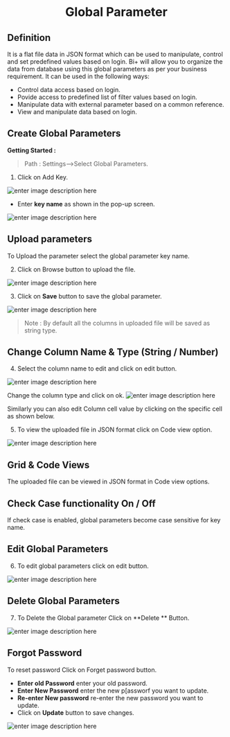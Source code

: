 <center><h1>Global Parameter</h1></center>


## Definition 

It is a flat file data in JSON format which can be used to manipulate, control and set predefined values based on login.
Bi+ will allow you to organize the data from database using this global parameters as per your business requirement. It can be used in the following ways:

- Control data access based on login.
- Povide access to predefined list of filter values based on login.
- Manipulate data with external parameter based on a common reference.
- View and manipulate data based on login.
 
## Create  Global Parameters

**Getting Started :**

>Path : Settings-->Select Global Parameters.

1. Click on Add Key.

![enter image description here](https://raw.githubusercontent.com/sv18042016/fp1/eb08bee2614e37797672ab46bd201d2f6211d09b/images/global+para.png)

-  Enter **key name** as shown in the pop-up screen.

![enter image description here](https://raw.githubusercontent.com/sv18042016/fp1/af27c45cb55b5170d224482c0ac646b1093c8f1a/images/global+para2.png)

## Upload parameters

To Upload the parameter select the global parameter key name.

2. Click on Browse button to upload the file.

![enter image description here](https://raw.githubusercontent.com/sv18042016/fp1/f71f9b749c89e85f559f47a1db84bdb638fbc9a4/images/global+para3.png)

3. Click on **Save** button to save the global parameter.

![enter image description here](https://raw.githubusercontent.com/sv18042016/fp1/0d67f9ee78d4ee5a69d2e8b8ae127088b07972f0/images/save_globar.png) 

>Note : By default all the columns in uploaded file will be saved as string type. 

## Change Column Name & Type (String / Number)

4. Select the column name to edit and click on edit button.

![enter image description here](https://raw.githubusercontent.com/sv18042016/fp1/d9f487e8bcb13f913640bdce2a7030f7b519167a/images/para1.png)
 
 Change the column type and click on ok.
 ![enter image description here](https://raw.githubusercontent.com/sv18042016/fp1/d9f487e8bcb13f913640bdce2a7030f7b519167a/images/para2.png)

Similarly you can also edit Column cell value by clicking on the specific cell as shown below.

5.  To view the uploaded file in JSON format click on Code view option.

![enter image description here](https://raw.githubusercontent.com/sv18042016/fp1/90ce2c5c848ba57722a38cdfb7623b6037e12058/images/para3.png)

## Grid & Code Views

The uploaded file can be viewed in JSON format in Code view options.


## Check Case functionality On / Off

If check case is enabled, global parameters become case sensitive for key name.

## Edit Global Parameters

6. To edit global parameters click on edit button.

![enter image description here](https://raw.githubusercontent.com/sv18042016/fp1/f62789b75b84744ac187a098b61d4fc8fb752053/images/edit_para.png)

## Delete Global Parameters

7. To Delete the Global parameter Click on **Delete ** Button.

![enter image description here](https://raw.githubusercontent.com/sv18042016/fp1/f62789b75b84744ac187a098b61d4fc8fb752053/images/delete_para.png)

## Forgot Password

To reset password Click on Forget password button.

- **Enter old Password** enter your old password.
- **Enter New Password** enter the new p[assworf you want to update.
- **Re-enter New password** re-enter the new password you want to update.
- Click on **Update** button to save changes.

![enter image description here](https://raw.githubusercontent.com/sv18042016/fp1/f683be669b3d7c4820801c33ab6b96cf3aed5a7c/images/forgot_password.png)
<!--stackedit_data:
eyJoaXN0b3J5IjpbMTgxMTM5MTg2NV19
-->
<!--stackedit_data:
eyJoaXN0b3J5IjpbMjAxODc2NzA4N119
-->
